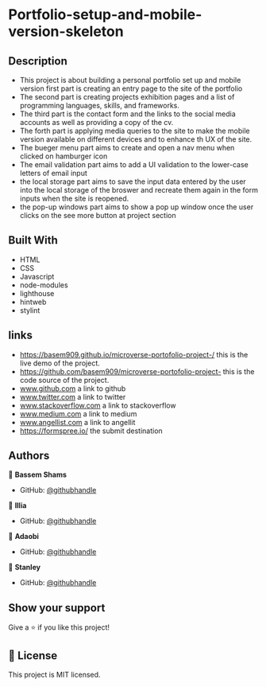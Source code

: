 # Portfolio-setup-and-mobile-version-skeleton

## Description

- This project is about building a personal portfolio set up and mobile version first part is creating an entry page to the site of the portfolio
- The second part is creating projects exhibition pages and a list of programming languages, skills, and frameworks.
- The third part is the contact form and the links to the social media accounts as well as providing a copy of the cv.
- The forth part is applying media queries to the site to make the mobile version available on different devices and to enhance th UX of the site.
- The bueger menu part aims to create and open a nav menu when clicked on hamburger icon
- The email validation part aims to add a UI validation to the lower-case letters of email input
- the local storage part aims to save the input data entered by the user into the local storage of the broswer and recreate them again in the form inputs when the site is reopened.
- the pop-up windows part aims to show a pop up window once the user clicks on the see more button at project section
## Built With

- HTML
- CSS
- Javascript
- node-modules
- lighthouse
- hintweb
- stylint

## links

- https://basem909.github.io/microverse-portofolio-project-/
  this is the live demo of the project.
- https://github.com/basem909/microverse-portofolio-project-
  this is the code source of the project.
- www.github.com a link to github
- www.twitter.com a link to twitter
- www.stackoverflow.com a link to stackoverflow
- www.medium.com a link to medium
- www.angellist.com a link to angellit
- https://formspree.io/ the submit destination

## Authors

👤 **Bassem Shams**

- GitHub: [@githubhandle](https://github.com/basem909)

👤 **Illia**

- GitHub: [@githubhandle](https://github.com/aliveGUY)

👤 **Adaobi**

- GitHub: [@githubhandle](https://github.com/adanzeakonobi)

👤 **Stanley**

- GitHub: [@githubhandle](https://github.com/Enekwestanley)

## Show your support

Give a ⭐️ if you like this project!

## 📝 License

This project is MIT licensed.
